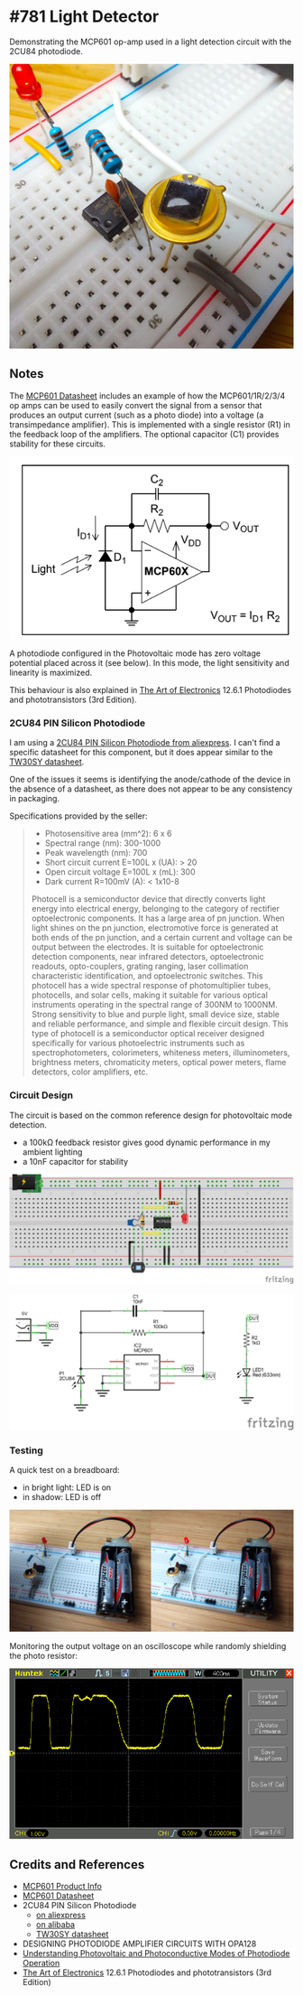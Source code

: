 # #781 Light Detector

Demonstrating the MCP601 op-amp used in a light detection circuit with the 2CU84 photodiode.

![Build](./assets/LightDetector_build.jpg?raw=true)

## Notes

The [MCP601 Datasheet](https://www.futurlec.com/SFMicrochip/MCP601.shtml) includes an example
of how the MCP601/1R/2/3/4 op amps can be used to easily convert the signal from a sensor that produces an output current (such as a photo diode) into a voltage (a transimpedance amplifier). This is implemented with a single resistor (R1) in the feedback loop of the amplifiers. The optional capacitor (C1) provides stability for these circuits.

![ref-schematic](./assets/ref-schematic.png)

A photodiode configured in the Photovoltaic mode has zero voltage potential placed across it (see below). In this mode, the light sensitivity and linearity is maximized.

This behaviour is also explained in
[The Art of Electronics](../../../books/the-art-of-electronics/)
12.6.1 Photodiodes and phototransistors (3rd Edition).

### 2CU84 PIN Silicon Photodiode

I am using a
[2CU84 PIN Silicon Photodiode from aliexpress](https://www.aliexpress.com/item/1005004400771647.html).
I can't find a specific datasheet for this component, but it does appear similar to
the [TW30SY datasheet](https://docs.rs-online.com/0f29/0900766b80b4c5bd.pdf).

One of the issues it seems is identifying the anode/cathode of the device in the absence of a datasheet, as there does not appear to be any consistency in packaging.

Specifications provided by the seller:

> * Photosensitive area (mm^2): 6 x 6
> * Spectral range (nm): 300-1000
> * Peak wavelength (nm): 700
> * Short circuit current E=100L x (UA): > 20
> * Open circuit voltage E=100L x (mL): 300
> * Dark current R=100mV (A): < 1x10-8
>
> Photocell is a semiconductor device that directly converts light energy into electrical energy, belonging to the category of rectifier optoelectronic components. It has a large area of pn junction. When light shines on the pn junction, electromotive force is generated at both ends of the pn junction, and a certain current and voltage can be output between the electrodes. It is suitable for optoelectronic detection components, near infrared detectors, optoelectronic readouts, opto-couplers, grating ranging, laser collimation characteristic identification, and optoelectronic switches. This photocell has a wide spectral response of photomultiplier tubes, photocells, and solar cells, making it suitable for various optical instruments operating in the spectral range of 300NM to 1000NM. Strong sensitivity to blue and purple light, small device size, stable and reliable performance, and simple and flexible circuit design. This type of photocell is a semiconductor optical receiver designed specifically for various photoelectric instruments such as spectrophotometers, colorimeters, whiteness meters, illuminometers, brightness meters, chromaticity meters, optical power meters, flame detectors, color amplifiers, etc.

### Circuit Design

The circuit is based on the common reference design for photovoltaic mode detection.

* a 100kΩ feedback resistor gives good dynamic performance in my ambient lighting
* a 10nF capacitor for stability

![bb](./assets/LightDetector_bb.jpg?raw=true)

![schematic](./assets/LightDetector_schematic.jpg?raw=true)

### Testing

A quick test on a breadboard:

* in bright light: LED is on
* in shadow: LED is off

![LightDetector_bb_test](./assets/LightDetector_bb_test.jpg?raw=true)

Monitoring the output voltage on an oscilloscope while randomly shielding the photo resistor:

![scope-test](./assets/scope-test.gif)

## Credits and References

* [MCP601 Product Info](https://www.microchip.com/en-us/product/mcp601)
* [MCP601 Datasheet](https://www.futurlec.com/SFMicrochip/MCP601.shtml)
* 2CU84 PIN Silicon Photodiode
    * [on aliexpress](https://www.aliexpress.com/item/1005004400771647.html)
    * [on alibaba](https://www.alibaba.com/product-detail/NEW-2CU84-PIN-Photodiode-silicon-photocell_1601390909682.html)
    * [TW30SY datasheet](https://docs.rs-online.com/0f29/0900766b80b4c5bd.pdf)
* DESIGNING PHOTODIODE AMPLIFIER CIRCUITS WITH OPA128
* [Understanding Photovoltaic and Photoconductive Modes of Photodiode Operation](https://www.allaboutcircuits.com/technical-articles/understanding-photovoltaic-and-photoconductive-modes-of-photodiode-operation/)
* [The Art of Electronics](../../../books/the-art-of-electronics/) 12.6.1 Photodiodes and phototransistors (3rd Edition)
